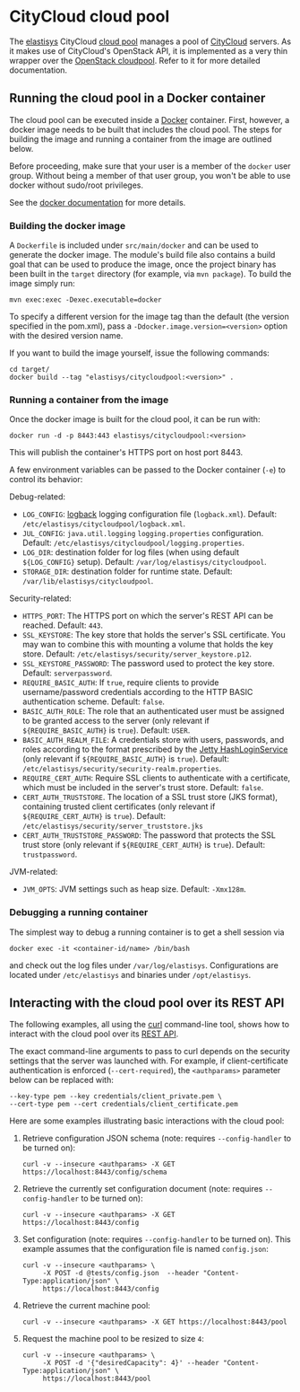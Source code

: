 # CityCloud cloud pool

The [elastisys](http://elastisys.com/) CityCloud 
[cloud pool](http://cloudpoolrestapi.readthedocs.org/en/latest/)
manages a pool of [CityCloud](https://www.citycloud.com/) servers. 
As it makes use of CityCloud's OpenStack API, it is implemented as a 
very thin wrapper over the 
[OpenStack cloudpool](https://github.com/elastisys/scale.cloudpool/tree/master/openstack).
Refer to it for more detailed documentation.


## Running the cloud pool in a Docker container
The cloud pool can be executed inside a 
[Docker](https://www.docker.com/) container. First, however, a docker image 
needs to be built that includes the cloud pool. The steps for building 
the image and running a container from the image are outlined below.

Before proceeding, make sure that your user is a member of the `docker` user group.
Without being a member of that user group, you won't be able to use docker without
 sudo/root privileges. 

See the [docker documentation](https://docs.docker.com/installation/ubuntulinux/#giving-non-root-access) 
for more details.



### Building the docker image
A `Dockerfile` is included under `src/main/docker` and can be used to generate 
the docker image. The module's build file also contains a build goal that can
be used to produce the image, once the project binary has been built in the `target`
directory (for example, via `mvn package`). To build the image simply run:

    mvn exec:exec -Dexec.executable=docker

To specify a different version for the image tag than the default (the version 
specified in the pom.xml), pass a `-Ddocker.image.version=<version>` option 
with the desired version name.

If you want to build the image yourself, issue the following commands:

    cd target/
    docker build --tag "elastisys/citycloudpool:<version>" .



### Running a container from the image
Once the docker image is built for the cloud pool, it can be run with:

    docker run -d -p 8443:443 elastisys/citycloudpool:<version>

This will publish the container's HTTPS port on host port 8443.


A few environment variables can be passed to the Docker container (`-e`)
to control its behavior:

Debug-related:

  - `LOG_CONFIG`: [logback](http://logback.qos.ch/manual/configuration.html)
    logging configuration file (`logback.xml`).
    Default: `/etc/elastisys/citycloudpool/logback.xml`.
  - `JUL_CONFIG`: `java.util.logging` `logging.properties` configuration.
    Default: `/etc/elastisys/citycloudpool/logging.properties`.
  - `LOG_DIR`: destination folder for log files (when using default
    `${LOG_CONFIG}` setup).
    Default: `/var/log/elastisys/citycloudpool`.
  - `STORAGE_DIR`: destination folder for runtime state.
    Default: `/var/lib/elastisys/citycloudpool`.

Security-related:

  - `HTTPS_PORT`: The HTTPS port on which the server's REST API can be reached.
    Default: `443`.
  - `SSL_KEYSTORE`: The key store that holds the server's SSL certificate. 
     You may wan to combine this with mounting a volume that holds the key
     store. Default: `/etc/elastisys/security/server_keystore.p12`.   
  - `SSL_KEYSTORE_PASSWORD`: The password used to protect the key store.
     Default: `serverpassword`.
  - `REQUIRE_BASIC_AUTH`: If `true`, require clients to provide
    username/password credentials according to the HTTP BASIC authentication
    scheme. Default: `false`.   
  - `BASIC_AUTH_ROLE`: The role that an authenticated user must be assigned to
     be granted access to the server (only relevant if `${REQUIRE_BASIC_AUTH}`
     is `true`).
     Default: `USER`.
  - `BASIC_AUTH_REALM_FILE`: A credentials store with users, passwords, and
    roles according to the format prescribed by the [Jetty HashLoginService](http://www.eclipse.org/jetty/documentation/9.2.6.v20141205/configuring-security-authentication.html#configuring-login-service) (only relevant if `${REQUIRE_BASIC_AUTH}` is `true`).
    Default: `/etc/elastisys/security/security-realm.properties`.
  - `REQUIRE_CERT_AUTH`: Require SSL clients to authenticate with a certificate,
    which must be included in the server's trust store.
    Default: `false`.
  - `CERT_AUTH_TRUSTSTORE`. The location of a SSL trust store (JKS format),
    containing trusted client certificates (only relevant if
    `${REQUIRE_CERT_AUTH}` is `true`).
    Default: `/etc/elastisys/security/server_truststore.jks`
  - `CERT_AUTH_TRUSTSTORE_PASSWORD`: The password that protects the SSL trust
    store (only relevant if `${REQUIRE_CERT_AUTH}` is `true`).
    Default: `trustpassword`.

JVM-related:

  - `JVM_OPTS`: JVM settings such as heap size. Default: `-Xmx128m`.





### Debugging a running container
The simplest way to debug a running container is to get a shell session via
  
    docker exec -it <container-id/name> /bin/bash

and check out the log files under `/var/log/elastisys`. Configurations are
located under `/etc/elastisys` and binaries under `/opt/elastisys`.



## Interacting with the cloud pool over its REST API
The following examples, all using the [curl](http://en.wikipedia.org/wiki/CURL) 
command-line tool, shows how to interact with the cloud pool over its
[REST API](http://cloudpoolrestapi.readthedocs.org/en/latest/).

The exact command-line arguments to pass to curl depends on the security
settings that the server was launched with. For example, if client-certificate
authentication is enforced (`--cert-required`), the `<authparams>` parameter 
below can be replaced with:

    --key-type pem --key credentials/client_private.pem \
    --cert-type pem --cert credentials/client_certificate.pem

Here are some examples illustrating basic interactions with the cloud pool:

 1. Retrieve configuration JSON schema (note: requires ``--config-handler`` to be turned on):

    ```
    curl -v --insecure <authparams> -X GET https://localhost:8443/config/schema
    ```

 2. Retrieve the currently set configuration document (note: requires ``--config-handler`` to be turned on):

    ```
    curl -v --insecure <authparams> -X GET https://localhost:8443/config
    ```

 3. Set configuration (note: requires ``--config-handler`` to be turned on).
    This example assumes that the configuration file is named ``config.json``:

    ```
    curl -v --insecure <authparams> \
         -X POST -d @tests/config.json  --header "Content-Type:application/json" \
         https://localhost:8443/config
    ```

 4. Retrieve the current machine pool:

    ```
    curl -v --insecure <authparams> -X GET https://localhost:8443/pool
    ```

 5. Request the machine pool to be resized to size ``4``:

    ```
    curl -v --insecure <authparams> \
         -X POST -d '{"desiredCapacity": 4}' --header "Content-Type:application/json" \
         https://localhost:8443/pool
    ```

